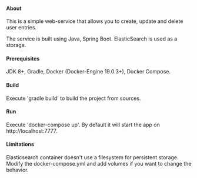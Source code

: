 #### About

This is a simple web-service that allows you to create, update and delete user entries.

The service is built using Java, Spring Boot. ElasticSearch is used as a storage.



#### Prerequisites
JDK 8+, Gradle, Docker (Docker-Engine 19.0.3+), Docker Compose.
#### Build
Execute 'gradle build' to build the project from sources.

#### Run

Execute 'docker-compose up'. By default it will start the app on http://localhost:7777.

#### Limitations

Elasticsearch container doesn't use a filesystem for persistent storage. Modify the docker-compose.yml and add volumes if
you want to change the behavior.